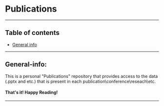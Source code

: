 # Publications 

------------------------------------------------------------------------------------------------------------------------

## Table of contents
* [General info](#General-info)

------------------------------------------------------------------------------------------------------------------------

## General-info:

This is a personal "Publications" repository that provides access to the data (.pptx and etc.) that is present in each publication\conference\reseach\etc.



#### That's it! Happy Reading!

------------------------------------------------------------------------------------------------------------------------
